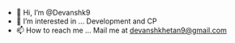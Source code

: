 - 👋 Hi, I’m @Devanshk9
- 👀 I’m interested in ... Development and CP
- 📫 How to reach me ... Mail me at devanshkhetan9@gmail.com

<!---
Devanshk9/Devanshk9 is a ✨ special ✨ repository because its `README.md` (this file) appears on your GitHub profile.
You can click the Preview link to take a look at your changes.
--->
